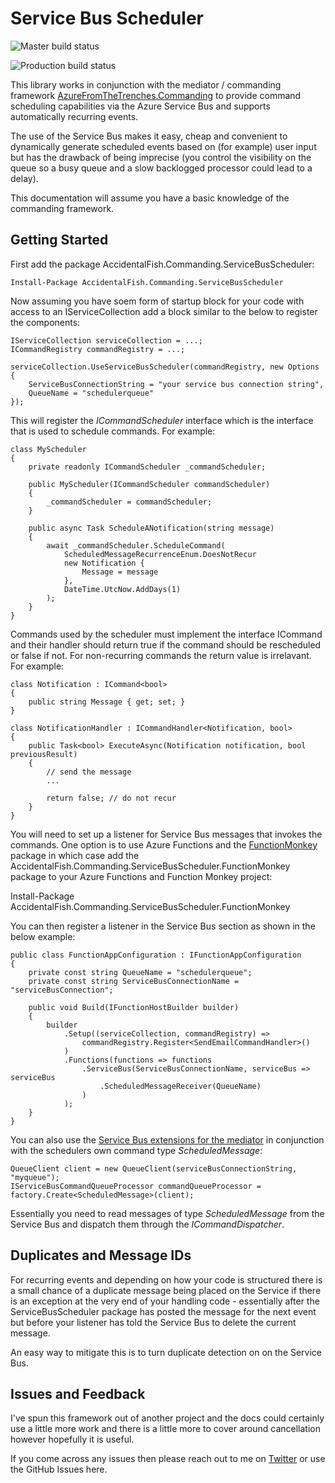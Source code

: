 # Service Bus Scheduler

![Master build status](https://accidentalfish.visualstudio.com/Service%20Bus%20Scheduler/_apis/build/status/Service%20Bus%20Scheduler-ASP.NET%20Core-CI?branchName=master)

![Production build status](https://accidentalfish.visualstudio.com/Service%20Bus%20Scheduler/_apis/build/status/Service%20Bus%20Scheduler-ASP.NET%20Core-CI?branchName=production)

This library works in conjunction with the mediator / commanding framework [AzureFromTheTrenches.Commanding](https://commanding.azurefromthetrenches.com/) to provide command scheduling capabilities via the Azure Service Bus and supports automatically recurring events.

The use of the Service Bus makes it easy, cheap and convenient to dynamically generate scheduled events based on (for example) user input but has the drawback of being imprecise (you control the visibility on the queue so a busy queue and a slow backlogged processor could lead to a delay).

This documentation will assume you have a basic knowledge of the commanding framework.

## Getting Started

First add the package AccidentalFish.Commanding.ServiceBusScheduler:

    Install-Package AccidentalFish.Commanding.ServiceBusScheduler

Now assuming you have soem form of startup block for your code with access to an IServiceCollection add a block similar to the below to register the components:
    
    IServiceCollection serviceCollection = ...;
    ICommandRegistry commandRegistry = ...;
    
    serviceCollection.UseServiceBusScheduler(commandRegistry, new Options {
        ServiceBusConnectionString = "your service bus connection string",
        QueueName = "schedulerqueue"
    });

This will register the _ICommandScheduler_ interface which is the interface that is used to schedule commands. For example:

    class MyScheduler
    {
        private readonly ICommandScheduler _commandScheduler;

        public MyScheduler(ICommandScheduler commandScheduler)
        {
            _commandScheduler = commandScheduler;
        }

        public async Task ScheduleANotification(string message)
        {
            await _commandScheduler.ScheduleCommand(
                ScheduledMessageRecurrenceEnum.DoesNotRecur
                new Notification {
                    Message = message
                },
                DateTime.UtcNow.AddDays(1)
            );
        }        
    }

Commands used by the scheduler must implement the interface ICommand<bool> and their handler should return true if the command should be rescheduled or false if not. For non-recurring commands the return value is irrelavant. For example:

    class Notification : ICommand<bool>
    {
        public string Message { get; set; }
    }

    class NotificationHandler : ICommandHandler<Notification, bool>
    {
        public Task<bool> ExecuteAsync(Notification notification, bool previousResult)
        {
            // send the message
            ...

            return false; // do not recur
        }
    }

You will need to set up a listener for Service Bus messages that invokes the commands. One option is to use Azure Functions and the [FunctionMonkey](https://functionmonkey.azurefromthetrenches.como) package in which case add the AccidentalFish.Commanding.ServiceBusScheduler.FunctionMonkey package to your Azure Functions and Function Monkey project:

   Install-Package AccidentalFish.Commanding.ServiceBusScheduler.FunctionMonkey

You can then register a listener in the Service Bus section as shown in the below example:

    public class FunctionAppConfiguration : IFunctionAppConfiguration
    {
        private const string QueueName = "schedulerqueue";
        private const string ServiceBusConnectionName = "serviceBusConnection";

        public void Build(IFunctionHostBuilder builder)
        {
            builder
                .Setup((serviceCollection, commandRegistry) =>
                    commandRegistry.Register<SendEmailCommandHandler>()
                )
                .Functions(functions => functions
                    .ServiceBus(ServiceBusConnectionName, serviceBus => serviceBus
                        .ScheduledMessageReceiver(QueueName)
                    )
                );
        }
    }

You can also use the [Service Bus extensions for the mediator](https://commanding.azurefromthetrenches.com/guides/azureServiceBus/queueQuickstart.html#executing-queued-commands-from-queues-and-subscriptions) in conjunction with the schedulers own command type _ScheduledMessage_:

    QueueClient client = new QueueClient(serviceBusConnectionString, "myqueue");
    IServiceBusCommandQueueProcessor commandQueueProcessor = factory.Create<ScheduledMessage>(client);

Essentially you need to read messages of type _ScheduledMessage_ from the Service Bus and dispatch them through the _ICommandDispatcher_.

## Duplicates and Message IDs

For recurring events and depending on how your code is structured there is a small chance of a duplicate message being placed on the Service if there is an exception at the very end of your handling code - essentially after the ServiceBusScheduler package has posted the message for the next event but before your listener has told the Service Bus to delete the current message.

An easy way to mitigate this is to turn duplicate detection on on the Service Bus.

## Issues and Feedback

I've spun this framework out of another project and the docs could certainly use a little more work and there is a little more to cover around cancellation however hopefully it is useful.

If you come across any issues then please reach out to me on [Twitter](https://twitter.com/AzureTrenches) or use the GitHub Issues here.
